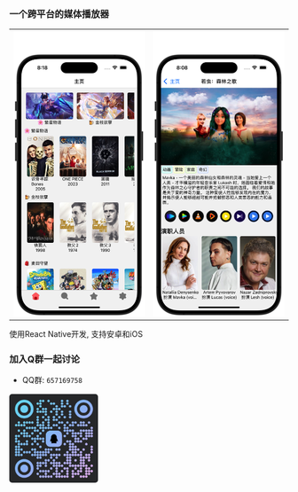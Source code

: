 ### 一个跨平台的媒体播放器

<table>
<tr>
   <td><img src="./doc/image/Screen-20240316@2x6.png" /></td>
   <td><img src="./doc/image/Screen-20240316@2x5.png" /></td>
</tr>
</table>

使用React Native开发, 支持安卓和iOS

### 加入Q群一起讨论

* QQ群: `657169758`

<div style="text-align: center;margin-top:1rem;width:10rem;height:10rem">
<img style="max-width: 10rem;border-radius: 5px;object-fit:fill" src="./doc/image/IMG_0264.png">
</div>